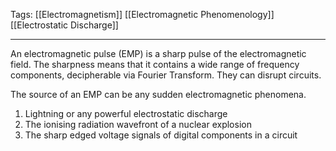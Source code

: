 Tags: [[Electromagnetism]] [[Electromagnetic Phenomenology]] [[Electrostatic Discharge]] 
___
An electromagnetic pulse (EMP) is a sharp pulse of the electromagnetic field. The sharpness means that it contains a wide range of frequency components, decipherable via Fourier Transform. They can disrupt circuits. 

The source of an EMP can be any sudden electromagnetic phenomena. 
1. Lightning or any powerful electrostatic discharge
2. The ionising radiation wavefront of a nuclear explosion 
3. The sharp edged voltage signals of digital components in a circuit

